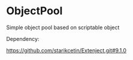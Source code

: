 # ObjectPool
Simple object pool based on scriptable object

Dependency:

https://github.com/starikcetin/Extenject.git#9.1.0
